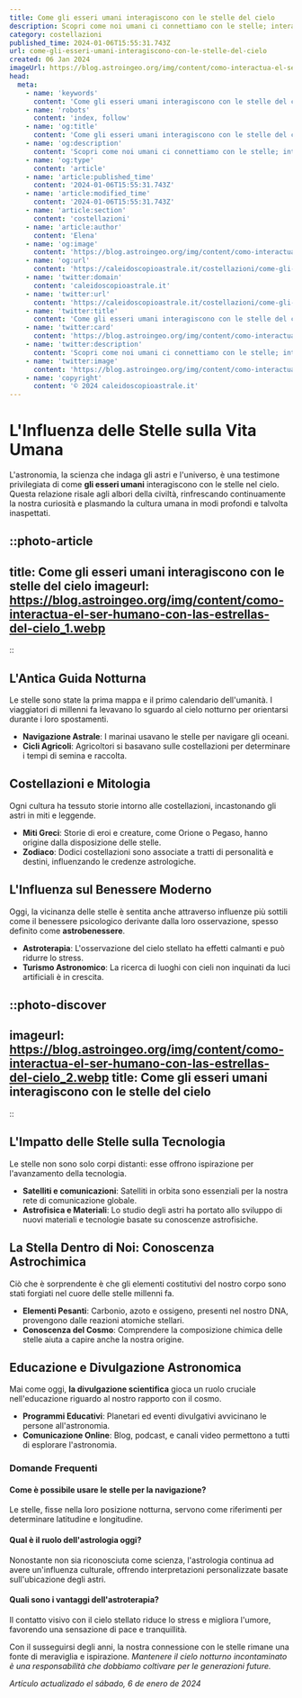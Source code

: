 ```yaml
---
title: Come gli esseri umani interagiscono con le stelle del cielo
description: Scopri come noi umani ci connettiamo con le stelle; interazioni celesti, miti e scienza. Esplora il cielo con noi!
category: costellazioni
published_time: 2024-01-06T15:55:31.743Z
url: come-gli-esseri-umani-interagiscono-con-le-stelle-del-cielo
created: 06 Jan 2024
imageUrl: https://blog.astroingeo.org/img/content/como-interactua-el-ser-humano-con-las-estrellas-del-cielo_1.webp
head:
  meta:
    - name: 'keywords'
      content: 'Come gli esseri umani interagiscono con le stelle del cielo'
    - name: 'robots'
      content: 'index, follow'
    - name: 'og:title'
      content: 'Come gli esseri umani interagiscono con le stelle del cielo'
    - name: 'og:description'
      content: 'Scopri come noi umani ci connettiamo con le stelle; interazioni celesti, miti e scienza. Esplora il cielo con noi!'
    - name: 'og:type'
      content: 'article'
    - name: 'article:published_time'
      content: '2024-01-06T15:55:31.743Z'
    - name: 'article:modified_time'
      content: '2024-01-06T15:55:31.743Z'
    - name: 'article:section'
      content: 'costellazioni'
    - name: 'article:author'
      content: 'Elena'
    - name: 'og:image'
      content: 'https://blog.astroingeo.org/img/content/como-interactua-el-ser-humano-con-las-estrellas-del-cielo_1.webp'
    - name: 'og:url'
      content: 'https://caleidoscopioastrale.it/costellazioni/come-gli-esseri-umani-interagiscono-con-le-stelle-del-cielo'
    - name: 'twitter:domain'
      content: 'caleidoscopioastrale.it'
    - name: 'twitter:url'
      content: 'https://caleidoscopioastrale.it/costellazioni/come-gli-esseri-umani-interagiscono-con-le-stelle-del-cielo'
    - name: 'twitter:title'
      content: 'Come gli esseri umani interagiscono con le stelle del cielo'
    - name: 'twitter:card'
      content: 'https://blog.astroingeo.org/img/content/como-interactua-el-ser-humano-con-las-estrellas-del-cielo_1.webp'
    - name: 'twitter:description'
      content: 'Scopri come noi umani ci connettiamo con le stelle; interazioni celesti, miti e scienza. Esplora il cielo con noi!'
    - name: 'twitter:image'
      content: 'https://blog.astroingeo.org/img/content/como-interactua-el-ser-humano-con-las-estrellas-del-cielo_1.webp'
    - name: 'copyright'
      content: '© 2024 caleidoscopioastrale.it'
---
```

# L'Influenza delle Stelle sulla Vita Umana

L'astronomia, la scienza che indaga gli astri e l'universo, è una testimone privilegiata di come **gli esseri umani** interagiscono con le stelle nel cielo. Questa relazione risale agli albori della civiltà, rinfrescando continuamente la nostra curiosità e plasmando la cultura umana in modi profondi e talvolta inaspettati.

::photo-article
---
title: Come gli esseri umani interagiscono con le stelle del cielo
imageurl: https://blog.astroingeo.org/img/content/como-interactua-el-ser-humano-con-las-estrellas-del-cielo_1.webp
---
::

## L'Antica Guida Notturna

Le stelle sono state la prima mappa e il primo calendario dell'umanità. I viaggiatori di millenni fa levavano lo sguardo al cielo notturno per orientarsi durante i loro spostamenti.

- **Navigazione Astrale**: I marinai usavano le stelle per navigare gli oceani.
- **Cicli Agricoli**: Agricoltori si basavano sulle costellazioni per determinare i tempi di semina e raccolta.

## Costellazioni e Mitologia

Ogni cultura ha tessuto storie intorno alle costellazioni, incastonando gli astri in miti e leggende.

- **Miti Greci**: Storie di eroi e creature, come Orione o Pegaso, hanno origine dalla disposizione delle stelle.
- **Zodiaco**: Dodici costellazioni sono associate a tratti di personalità e destini, influenzando le credenze astrologiche.

## L'Influenza sul Benessere Moderno

Oggi, la vicinanza delle stelle è sentita anche attraverso influenze più sottili come il benessere psicologico derivante dalla loro osservazione, spesso definito come **astrobenessere**.

- **Astroterapia**: L'osservazione del cielo stellato ha effetti calmanti e può ridurre lo stress.
- **Turismo Astronomico**: La ricerca di luoghi con cieli non inquinati da luci artificiali è in crescita.

::photo-discover
---
imageurl: https://blog.astroingeo.org/img/content/como-interactua-el-ser-humano-con-las-estrellas-del-cielo_2.webp
title: Come gli esseri umani interagiscono con le stelle del cielo
---
::

## L'Impatto delle Stelle sulla Tecnologia

Le stelle non sono solo corpi distanti: esse offrono ispirazione per l'avanzamento della tecnologia.

- **Satelliti e comunicazioni**: Satelliti in orbita sono essenziali per la nostra rete di comunicazione globale.
- **Astrofisica e Materiali**: Lo studio degli astri ha portato allo sviluppo di nuovi materiali e tecnologie basate su conoscenze astrofisiche.

## La Stella Dentro di Noi: Conoscenza Astrochimica

Ciò che è sorprendente è che gli elementi costitutivi del nostro corpo sono stati forgiati nel cuore delle stelle millenni fa.

- **Elementi Pesanti**: Carbonio, azoto e ossigeno, presenti nel nostro DNA, provengono dalle reazioni atomiche stellari.
- **Conoscenza del Cosmo**: Comprendere la composizione chimica delle stelle aiuta a capire anche la nostra origine.

## Educazione e Divulgazione Astronomica

Mai come oggi, **la divulgazione scientifica** gioca un ruolo cruciale nell'educazione riguardo al nostro rapporto con il cosmo.

- **Programmi Educativi**: Planetari ed eventi divulgativi avvicinano le persone all'astronomia.
- **Comunicazione Online**: Blog, podcast, e canali video permettono a tutti di esplorare l'astronomia.

### Domande Frequenti

#### Come è possibile usare le stelle per la navigazione?

Le stelle, fisse nella loro posizione notturna, servono come riferimenti per determinare latitudine e longitudine.

#### Qual è il ruolo dell'astrologia oggi?

Nonostante non sia riconosciuta come scienza, l'astrologia continua ad avere un'influenza culturale, offrendo interpretazioni personalizzate basate sull'ubicazione degli astri.

#### Quali sono i vantaggi dell'astroterapia?

Il contatto visivo con il cielo stellato riduce lo stress e migliora l'umore, favorendo una sensazione di pace e tranquillità.

Con il susseguirsi degli anni, la nostra connessione con le stelle rimane una fonte di meraviglia e ispirazione. *Mantenere il cielo notturno incontaminato è una responsabilità che dobbiamo coltivare per le generazioni future.*

_Artículo actualizado el sábado, 6 de enero de 2024_